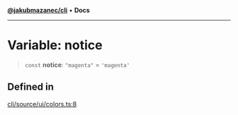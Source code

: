 [**@jakubmazanec/cli**](../../../README.md) • **Docs**

---

# Variable: notice

> `const` **notice**: `"magenta"` = `'magenta'`

## Defined in

[cli/source/ui/colors.ts:8](https://github.com/jakubmazanec/tools/blob/2afd81e4680434017b6f838733fd5ccd928cec42/packages/cli/source/ui/colors.ts#L8)
